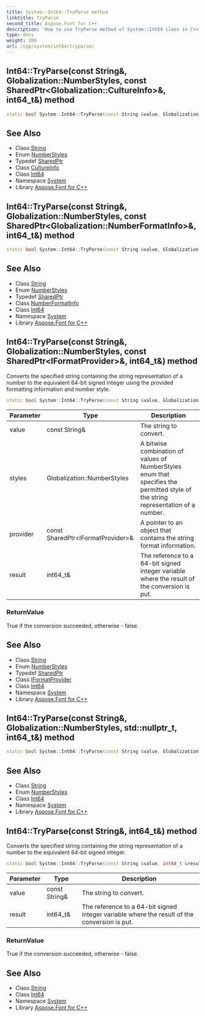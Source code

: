 ```yaml
---
title: System::Int64::TryParse method
linktitle: TryParse
second_title: Aspose.Font for C++
description: 'How to use TryParse method of System::Int64 class in C++.'
type: docs
weight: 200
url: /cpp/system/int64/tryparse/
---
```

## Int64::TryParse(const String\&, Globalization::NumberStyles, const SharedPtr\<Globalization::CultureInfo\>\&, int64_t\&) method




```cpp
static bool System::Int64::TryParse(const String &value, Globalization::NumberStyles styles, const SharedPtr<Globalization::CultureInfo> &culture, int64_t &result)
```

## See Also

* Class [String](../../string/)
* Enum [NumberStyles](../../../system.globalization/numberstyles/)
* Typedef [SharedPtr](../../sharedptr/)
* Class [CultureInfo](../../../system.globalization/cultureinfo/)
* Class [Int64](../)
* Namespace [System](../../)
* Library [Aspose.Font for C++](../../../)
## Int64::TryParse(const String\&, Globalization::NumberStyles, const SharedPtr\<Globalization::NumberFormatInfo\>\&, int64_t\&) method




```cpp
static bool System::Int64::TryParse(const String &value, Globalization::NumberStyles styles, const SharedPtr<Globalization::NumberFormatInfo> &nfi, int64_t &result)
```

## See Also

* Class [String](../../string/)
* Enum [NumberStyles](../../../system.globalization/numberstyles/)
* Typedef [SharedPtr](../../sharedptr/)
* Class [NumberFormatInfo](../../../system.globalization/numberformatinfo/)
* Class [Int64](../)
* Namespace [System](../../)
* Library [Aspose.Font for C++](../../../)
## Int64::TryParse(const String\&, Globalization::NumberStyles, const SharedPtr\<IFormatProvider\>\&, int64_t\&) method


Converts the specified string containing the string representation of a number to the equivalent 64-bit signed integer using the provided formatting information and number style.

```cpp
static bool System::Int64::TryParse(const String &value, Globalization::NumberStyles styles, const SharedPtr<IFormatProvider> &provider, int64_t &result)
```


| Parameter | Type | Description |
| --- | --- | --- |
| value | const String\& | The string to convert. |
| styles | Globalization::NumberStyles | A bitwise combination of values of NumberStyles enum that specifies the permitted style of the string representation of a number. |
| provider | const SharedPtr\<IFormatProvider\>\& | A pointer to an object that contains the string format information. |
| result | int64_t\& | The reference to a 64-bit signed integer variable where the result of the conversion is put. |

### ReturnValue

True if the conversion succeeded, otherwise - false.

## See Also

* Class [String](../../string/)
* Enum [NumberStyles](../../../system.globalization/numberstyles/)
* Typedef [SharedPtr](../../sharedptr/)
* Class [IFormatProvider](../../iformatprovider/)
* Class [Int64](../)
* Namespace [System](../../)
* Library [Aspose.Font for C++](../../../)
## Int64::TryParse(const String\&, Globalization::NumberStyles, std::nullptr_t, int64_t\&) method




```cpp
static bool System::Int64::TryParse(const String &value, Globalization::NumberStyles styles, std::nullptr_t, int64_t &result)
```

## See Also

* Class [String](../../string/)
* Enum [NumberStyles](../../../system.globalization/numberstyles/)
* Class [Int64](../)
* Namespace [System](../../)
* Library [Aspose.Font for C++](../../../)
## Int64::TryParse(const String\&, int64_t\&) method


Converts the specified string containing the string representation of a number to the equivalent 64-bit signed integer.

```cpp
static bool System::Int64::TryParse(const String &value, int64_t &result)
```


| Parameter | Type | Description |
| --- | --- | --- |
| value | const String\& | The string to convert. |
| result | int64_t\& | The reference to a 64-bit signed integer variable where the result of the conversion is put. |

### ReturnValue

True if the conversion succeeded, otherwise - false.

## See Also

* Class [String](../../string/)
* Class [Int64](../)
* Namespace [System](../../)
* Library [Aspose.Font for C++](../../../)
